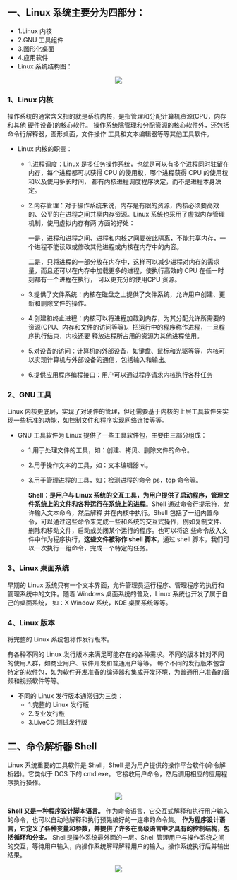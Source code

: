 ## 一、Linux 系统主要分为四部分：
* 1.Linux 内核
* 2.GNU 工具组件
* 3.图形化桌面
* 4.应用软件
* Linux 系统结构图：
<div align="center"><img src="https://github.com/sunnyandgood/BigBata/blob/master/Linux%20/img/Linux%E7%B3%BB%E7%BB%9F%E7%BB%93%E6%9E%84%E5%9B%BE.png" /></div>

### 1、Linux 内核

操作系统的通常含义指的就是系统内核，是指管理和分配计算机资源(CPU，内存和其他
硬件设备)的核心软件。
 操作系统除管理和分配资源的核心软件外，还包括命令行解释器，图形桌面，文件操作
工具和文本编辑器等等其他工具软件。

* Linux 内核的职责：
  * 1.进程调度：Linux 是多任务操作系统，也就是可以有多个进程同时驻留在内存，每个进程都可以获得 CPU 的使用权，哪个进程获得 CPU 的使用权和以及使用多长时间，
  都有内核进程调度程序决定，而不是进程本身决定。
  * 2.内存管理：对于操作系统来说，内存是有限的资源，内核必须要高效的、公平的在进程之间共享内存资源。Linux 系统也采用了虚拟内存管理机制，使用虚拟内存有两
方面的好处：

    一是，进程和进程之间、进程和内核之间要彼此隔离，不能共享内存，一个进程不能读取或修改其他进程或内核在内存中的内容。
  
    二是，只将进程的一部分放在内存中，这样可以减少进程对内存的需求量，而且还可以在内存中加载更多的进程，使执行高效的 CPU 在任一时刻都有一个进程在执行，
  可以更充分的使用CPU 资源。
  * 3.提供了文件系统：内核在磁盘之上提供了文件系统，允许用户创建、更新和删除文件的操作。
  * 4.创建和终止进程：内核可以将进程加载到内存，为其分配允许所需要的资源(CPU、内存和文件的访问等等)。把运行中的程序称作进程，一旦程序执行结束，内核还要
  释放进程所占用的资源为其他进程使用。
  * 5.对设备的访问：计算机的外部设备，如键盘、鼠标和光驱等等，内核可以实现计算机与外部设备的通信，包括输入和输出。
  * 6.提供应用程序编程接口：用户可以通过程序请求内核执行各种任务
  
### 2、GNU 工具
  Linux 内核更底层，实现了对硬件的管理，但还需要基于内核的上层工具软件来实现一些标准的功能，如控制文件和程序实现网络连接等等。
* GNU 工具软件为 Linux 提供了一些工具软件包，主要由三部分组成：
  * 1.用于处理文件的工具，如：创建、拷贝、删除文件的命令。
  * 2.用于操作文本的工具，如：文本编辑器 vi。
  * 3.用于管理进程的工具，如：检测进程的命令 ps，top 命令等。
  
    **Shell：是用户与 Linux 系统的交互工具，为用户提供了启动程序，管理文件系统上的文件和各种运行在系统上的进程**。Shell 通过命令行提示符，允许输入文本命令，然后解释
并在内核中执行。Shell 包括了一组内置命令，可以通过这些命令来完成一些和系统的交互式操作，例如复制文件、删除和移动文件，启动或关闭某个运行的程序。也可以将这
些命令放入文件中作为程序执行，**这些文件被称作 shell 脚本**，通过 shell 脚本，我们可以一次执行一组命令，完成一个特定的任务。

### 3、Linux 桌面系统
   早期的 Linux 系统只有一个文本界面，允许管理员运行程序、管理程序的执行和管理系统中的文件。随着 Windows 桌面系统的普及，Linux 系统也开发了属于自己的桌面系统，
如：X Window 系统，KDE 桌面系统等等。

### 4、Linux 版本
  将完整的 Linux 系统包称作发行版本。

  有各种不同的 Linux 发行版本来满足可能存在的各种需求。不同的版本针对不同的使用人群，如商业用户、软件开发和普通用户等等。
每个不同的发行版本包含特定的软件包，如为软件开发准备的编译器和集成开发环境，为普通用户准备的音频和视频软件等等。
* 不同的 Linux 发行版本通常归为三类：
  * 1.完整的 Linux 发行版
  * 2.专业发行版
  * 3.LiveCD 测试发行版
## 二、命令解析器 Shell
  Linux 系统重要的工具软件是 Shell，Shell 是为用户提供的操作平台软件(命令解析器)。它类似于 DOS 下的 cmd.exe。
  它接收用户命令，然后调用相应的应用程序执行操作。
<div align="center"><img src="https://github.com/sunnyandgood/BigBata/blob/master/Linux%20/img/Shell%E8%B0%83%E7%94%A8.png" /></div>
  
  
  **Shell 又是一种程序设计脚本语言。** 作为命令语言，它交互式解释和执行用户输入的命令，也可以自动地解释和执行预先编好的一连串的命令集。
**作为程序设计语言，它定义了各种变量和参数，并提供了许多在高级语言中才具有的控制结构，包括循环和分支。**
Shell是操作系统最外面的一层。Shell 管理用户与操作系统之间的交互，等待用户输入，向操作系统解释解释用户的输入，操作系统执行后并输出结果。

<div align="center"><img src="https://github.com/sunnyandgood/BigBata/blob/master/Linux%20/img/shell%E8%BE%93%E5%87%BA.png" /></div>
